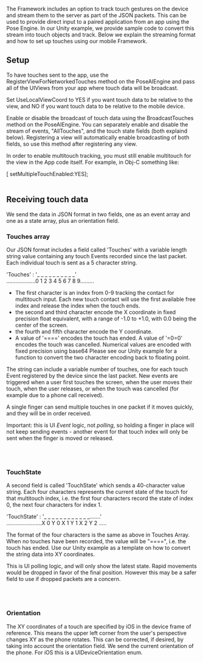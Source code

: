 The Framework includes an option to track touch gestures on the device and stream them to the server as part of the JSON packets.
This can be used to provide direct input to a paired application from an app using the Pose Engine.  In our Unity example, we provide sample code to convert this stream into touch objects and track.  Below we explain the streaming format and how to set up touches using our mobile Framework.

## Setup
To have touches sent to the app, use the RegisterViewForNetworkedTouches method on the PoseAIEngine and pass all of the UIViews from your app where touch data will be broadcast.
  
Set UseLocalViewCoord to YES if you want touch data to be relative to the view, and NO if you want touch data to be relative to the mobile device.

Enable or disable the broadcast of touch data using the BroadcastTouches method on the PoseAIEngine.  You can separately enable and disable the stream of events, "AllTouches", and the touch state fields (both explaind below).
Registering a view will automatically enable broadcasting of both fields, so use this method after registering any view.

In order to enable multitouch tracking, you must still enable multitouch for the view in the App code itself.  For example, in Obj-C something like:

[<the view object> setMultipleTouchEnabled:YES];
<br><br>
## Receiving touch data
We send the data in JSON format in two fields, one as an event array and one as a state array, plus an orientation field.
### Touches array
Our JSON format includes a field called 'Touches' with a variable length string value containing any touch Events recorded since the last packet.  Each individual touch is sent as a 5 character string.

'Touches' : '_ _ _ _ _ _ _ _ _ _' <br>
...................0 1 2 3 4 5 6 7 8 9.........

 * The first character is an index from 0-9 tracking the contact for multitouch input.  Each new touch contact will use the first available free index and release the index when the touch ends.
 * the second and third character encode the X coordinate in fixed precision float equivalent, with a range of -1.0 to +1.0, with 0.0 being the center of the screen.  
* the fourth and fifth character encode the Y coordinate.
* A value of '====' encodes the touch has ended.  A value of '=0=0' encodes the touch was cancelled.  Numerical values are encoded with fixed precision using base64 Please see our Unity example for a function to convert the two character encoding back to floating point.

The string can include a variable number of touches, one for each touch Event registered by the device since the last packet.  New events are triggered when a user first touches the screen, when the user moves their touch, when the user releases, or when the touch was cancelled (for example due to a phone call received).

A single finger can send multiple touches in one packet if it moves quickly, and they will be in order received.

Important: this is UI *Event* logic, not *polling*, so holding a finger in place will not keep sending events - another event for that touch index will only be sent when the finger is moved or released. 

<br><br>
### TouchState
A second field is called 'TouchState' which sends a 40-character value string.  Each four characters represents the current state of the touch for that multitouch index, i.e. the first four characters record the state of index 0, the next four characters for index 1.

'TouchState' : '_ _ _ _ _ _ _ _ _ _ _ _.......' <br>
.......................X 0 Y 0 X 1 Y 1 X 2 Y 2 .....

The format of the four characters is the same as above in Touches Array.  When no touches have been recorded, the value will be "====", i.e. the touch has ended.  Use our Unity example as a template on how to convert the string data into XY coordinates.

This is UI polling logic, and will only show the latest state.  Rapid movements would be dropped in favor of the final position.  However this may be a safer field to use if dropped packets are a concern.  

<br><br>
### Orientation
The XY coordinates of a touch are specified by iOS in the device frame of reference.  This means the upper left corner from the user's perspective changes XY as the phone rotates.  This can be corrected, if desired, by taking into account the orientation field.
We send the current orientation of the phone.  For iOS this is a UIDeviceOrientation enum.

